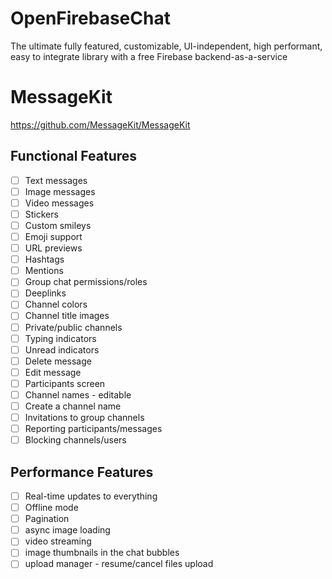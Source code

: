 # OpenFirebaseChat
The ultimate fully featured, customizable, UI-independent, high performant, easy to integrate library with a free Firebase backend-as-a-service

# MessageKit
https://github.com/MessageKit/MessageKit

## Functional Features

- [ ] Text messages
- [ ] Image messages
- [ ] Video messages
- [ ] Stickers
- [ ] Custom smileys
- [ ] Emoji support
- [ ] URL previews
- [ ] Hashtags
- [ ] Mentions
- [ ] Group chat permissions/roles
- [ ] Deeplinks
- [ ] Channel colors
- [ ] Channel title images
- [ ] Private/public channels
- [ ] Typing indicators
- [ ] Unread indicators
- [ ] Delete message
- [ ] Edit message
- [ ] Participants screen
- [ ] Channel names - editable
- [ ] Create a channel name
- [ ] Invitations to group channels
- [ ] Reporting participants/messages
- [ ] Blocking channels/users

## Performance Features

- [ ] Real-time updates to everything
- [ ] Offline mode
- [ ] Pagination
- [ ] async image loading
- [ ] video streaming
- [ ] image thumbnails in the chat bubbles
- [ ] upload manager - resume/cancel files upload
